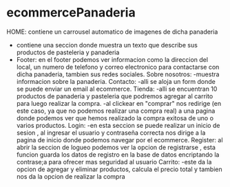 # ecommercePanaderia
HOME: contiene un carrousel automatico de imagenes de dicha panaderia
- contiene una seccion donde muestra un texto que describe sus productos de pasteleria y panaderia
- Footer: en el footer podemos ver informacion como la direccion del local, un numero de telefono y correo electronico para contactarse con dicha panaderia, tambien sus redes sociales.
Sobre nosotros:
-muestra informacion sobre la panaderia.
Contacto:
-alli se aloja un form donde se puede enviar un email al ecommerce.
Tienda:
-alli se encuentran 10 productos de panaderia y pasteleria que podremos agregar al carrito para luego realizar la compra.
-al clickear en "comprar" nos redirige (en este caso, ya que no podemos realizar una compra real) a una pagina donde podemos ver que hemos realizado la compra exitosa de uno o varios productos.
Login:
-en esta seccion se puede realizar un inicio de sesion , al ingresar el usuario y contraseña correcta nos dirige a la pagina de inicio donde podemos navegar por el ecommerce.
Register: al abrir la seccion de logueo podemos ver la opcion de registrarse , esta funcion guarda los datos de registro en la base de datos encriptando la contrase;a
 para ofrecer mas seguridad al usuario
Carrito:
-este da la opcion de agregar y eliminar productos, calcula el precio total y tambien nos da la opcion de realizar la compra

